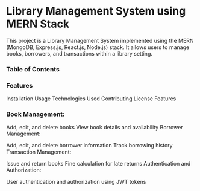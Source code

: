 <h1>Library Management System using MERN Stack</h1>
<p>
This project is a Library Management System implemented using the MERN (MongoDB, Express.js, React.js, Node.js) stack. It allows users to manage books, borrowers, and transactions within a library setting.
</p>

<h3>Table of Contents</h3>

<h3>Features</h3>
Installation
Usage
Technologies Used
Contributing
License
Features
<h3>
  
Book Management:
</h3>

Add, edit, and delete books
View book details and availability
Borrower Management:

Add, edit, and delete borrower information
Track borrowing history
Transaction Management:

Issue and return books
Fine calculation for late returns
Authentication and Authorization:

User authentication and authorization using JWT tokens
